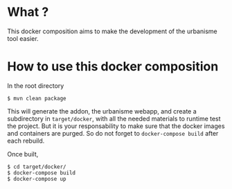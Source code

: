 What ?
========

This docker composition aims to make the development of the urbanisme tool easier.


How to use this docker composition
=====================================

In the root directory

```
$ mvn clean package
```

This will generate the addon, the urbanisme webapp, and create a subdirectory
in `target/docker`, with all the needed materials to runtime test the project.
But it is your responsability to make sure that the docker images and
containers are purged. So do not forget to `docker-compose build` after each
rebuild.

Once built,

```
$ cd target/docker/
$ docker-compose build
$ docker-compose up
```

